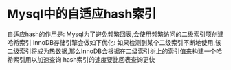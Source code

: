 # Mysql中的自适应hash索引
  自适应hash的作用是: Mysql为了避免频繁回表,会使用频繁访问的二级索引项创建哈希索引
  InnoDB存储引擎会做如下优化: 如果检测到某个二级索引不断地使用,该二级索引将成为热数据,那么InnoDB会根据在二级索引树上的索引值来构建一个哈希索引用以加速查询
  hash索引的速度要比回表查询更快